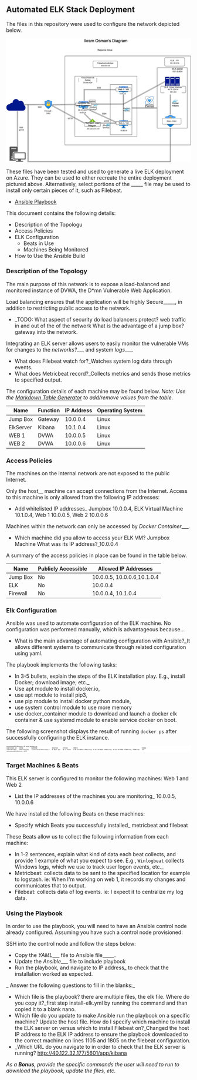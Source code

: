 ## Automated ELK Stack Deployment

The files in this repository were used to configure the network depicted below.

![ELK Diagram](https://github.com/IkramOsman/Project-1-/blob/main/Diagrams/Untitled%20Diagram.jpg)

These files have been tested and used to generate a live ELK deployment on Azure. They can be used to either recreate the entire deployment pictured above. Alternatively, select portions of the _____ file may be used to install only certain pieces of it, such as Filebeat.

  - [Ansible Playbook](https://github.com/IkramOsman/Project-1-/tree/main/Ansible)

This document contains the following details:
- Description of the Topologu
- Access Policies
- ELK Configuration
  - Beats in Use
  - Machines Being Monitored
- How to Use the Ansible Build


### Description of the Topology

The main purpose of this network is to expose a load-balanced and monitored instance of DVWA, the D*mn Vulnerable Web Application.

Load balancing ensures that the application will be highly Secure_____, in addition to restricting public access to the network.
- _TODO: What aspect of security do load balancers protect? web traffic in and out of the of the network What is the advantage of a jump box? gateway into the network.

Integrating an ELK server allows users to easily monitor the vulnerable VMs for changes to the _networks?____ and system _logs____.
- What does Filebeat watch for?_Watches system log data through events. 
- What does Metricbeat record?_Collects metrics and sends those metrics to specified output.

The configuration details of each machine may be found below.
_Note: Use the [Markdown Table Generator](http://www.tablesgenerator.com/markdown_tables) to add/remove values from the table_.

| Name     | Function | IP Address | Operating System |
|----------|----------|------------|------------------|
| Jump Box | Gateway  |10.0.0.4    | Linux            |
| ElkServer|  Kibana  |10.1.0.4    | Linux            |
| WEB 1    |  DVWA    |10.0.0.5    | Linux            |
| WEB 2    |  DVWA    |10.0.0.6    | Linux            |

### Access Policies

The machines on the internal network are not exposed to the public Internet. 

Only the host__ machine can accept connections from the Internet. Access to this machine is only allowed from the following IP addresses:
- Add whitelisted IP addresses_ Jumpbox 10.0.0.4, ELK Virtual Machine 10.1.0.4, Web 1 10.0.0.5, Web 2 10.0.0.6

Machines within the network can only be accessed by _Docker Container____.
- Which machine did you allow to access your ELK VM? Jumpbox Machine What was its IP address?_10.0.0.4

A summary of the access policies in place can be found in the table below.

| Name     | Publicly Accessible | Allowed IP Addresses           |
|----------|---------------------|----------------------          |
|Jump Box  |     No              | 10.0.0.5, 10.0.0.6,10.1.0.4    |
|ELK       |     No              |     10.0.0.4                   |
|Firewall  |     No              |   10.0.0.4, 10.1.0.4            |

### Elk Configuration

Ansible was used to automate configuration of the ELK machine. No configuration was performed manually, which is advantageous because...
- What is the main advantage of automating configuration with Ansible?_It allows different systems to communicate through related configuration using yaml. 

The playbook implements the following tasks:
- In 3-5 bullets, explain the steps of the ELK installation play. E.g., install Docker; download image; etc._
- Use apt module to install docker.io, 
- use apt module to install pip3, 
- use pip module to install docker python module, 
- use system control module to use more memory
- use docker_container module to download and launch a docker elk container & use systemd module to enable service docker on boot. 


The following screenshot displays the result of running `docker ps` after successfully configuring the ELK instance.

![Docker PS output-Screenshot](https://raw.githubusercontent.com/IkramOsman/Project-1-/main/Docker%20PS%20Output%20.png)

### Target Machines & Beats
This ELK server is configured to monitor the following machines: Web 1 and Web 2 
- List the IP addresses of the machines you are monitoring_ 10.0.0.5, 10.0.0.6

We have installed the following Beats on these machines:
- Specify which Beats you successfully installed_ metricbeat and filebeat

These Beats allow us to collect the following information from each machine:
- In 1-2 sentences, explain what kind of data each beat collects, and provide 1 example of what you expect to see. E.g., `Winlogbeat` collects Windows logs, which we use to track user logon events, etc._
- Metricbeat: collects data to be sent to the specified location for example to logstash. ie: When I'm working on web 1, it records my changes and communicates that to output. 
- Filebeat: collects data of log events. ie: I expect it to centralize my log data. 

### Using the Playbook
In order to use the playbook, you will need to have an Ansible control node already configured. Assuming you have such a control node provisioned: 

SSH into the control node and follow the steps below:
- Copy the _YAML____ file to  Ansible file_____.
- Update the _Ansible____ file to include playbook
- Run the playbook, and navigate to IP address_ to check that the installation worked as expected.

_ Answer the following questions to fill in the blanks:_
- Which file is the playbook? there are multiple files, the elk file. Where do you copy it?_first step install-elk.yml by running the command and than copied it to a blank nano. 
- Which file do you update to make Ansible run the playbook on a specific machine? Update the host file. How do I specify which machine to install the ELK server on versus which to install Filebeat on?_Changed the host IP address to the ELK IP address to ensure the playbook downloaded to the correct machine on lines 1105 and 1805 on the filebeat configuration. 
- _Which URL do you navigate to in order to check that the ELK server is running? http://40.122.32.177/5601/app/kibana

_As a **Bonus**, provide the specific commands the user will need to run to download the playbook, update the files, etc._